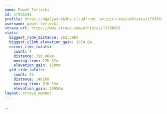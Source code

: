 ```yaml
---
name: Paweł Terlecki
id: 17936591
profile: https://dgalywyr863hv.cloudfront.net/pictures/athletes/17936591/5577025/4/large.jpg
username: pawel-terlecki
strava_url: https://www.strava.com/athletes/17936591
stats:
  biggest_ride_distance: 262.38km
  biggest_climb_elevation_gain: 1074.8m
  recent_ride_totals:
    count: 4
    distance: 316.86km
    moving_time: 12h 32m
    elevation_gain: 1900m
  ytd_ride_totals:
    count: 22
    distance: 1461km
    moving_time: 81h 53m
    elevation_gain: 20954m
layout: strava_member
--- 
```

...

